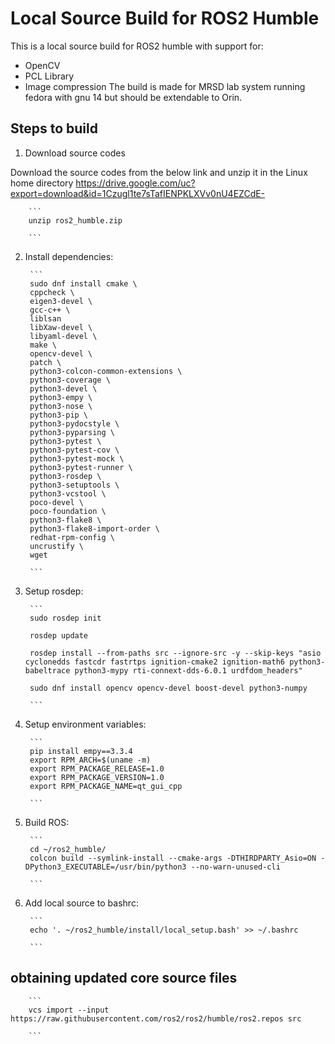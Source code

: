 # Local Source Build for ROS2 Humble

This is a local source build for ROS2 humble with support for:
- OpenCV
- PCL Library
- Image compression
The build is made for MRSD lab system running fedora with gnu 14 but should be extendable to Orin.

## Steps to build

1. Download source codes

Download the source codes from the below link and unzip it in the Linux home directory
https://drive.google.com/uc?export=download&id=1Czugl1te7sTafIENPKLXVv0nU4EZCdE-
        
        ```
        unzip ros2_humble.zip

        ```

2. Install dependencies:

        ```
        sudo dnf install cmake \
        cppcheck \
        eigen3-devel \
        gcc-c++ \
        liblsan 
        libXaw-devel \
        libyaml-devel \
        make \
        opencv-devel \
        patch \
        python3-colcon-common-extensions \
        python3-coverage \
        python3-devel \
        python3-empy \
        python3-nose \
        python3-pip \
        python3-pydocstyle \
        python3-pyparsing \
        python3-pytest \
        python3-pytest-cov \
        python3-pytest-mock \
        python3-pytest-runner \
        python3-rosdep \
        python3-setuptools \
        python3-vcstool \
        poco-devel \
        poco-foundation \
        python3-flake8 \
        python3-flake8-import-order \
        redhat-rpm-config \
        uncrustify \
        wget

        ```

3. Setup rosdep:

        ```
        sudo rosdep init
        
        rosdep update
        
        rosdep install --from-paths src --ignore-src -y --skip-keys "asio cyclonedds fastcdr fastrtps ignition-cmake2 ignition-math6 python3-babeltrace python3-mypy rti-connext-dds-6.0.1 urdfdom_headers"

        sudo dnf install opencv opencv-devel boost-devel python3-numpy
        
        ```

4. Setup environment variables:

        ```
        pip install empy==3.3.4
        export RPM_ARCH=$(uname -m) 
        export RPM_PACKAGE_RELEASE=1.0 
        export RPM_PACKAGE_VERSION=1.0 
        export RPM_PACKAGE_NAME=qt_gui_cpp

        ```
5. Build ROS:

        ```
        cd ~/ros2_humble/
        colcon build --symlink-install --cmake-args -DTHIRDPARTY_Asio=ON -DPython3_EXECUTABLE=/usr/bin/python3 --no-warn-unused-cli

        ```

4. Add local source to bashrc:

        ```
        echo '. ~/ros2_humble/install/local_setup.bash' >> ~/.bashrc

        ```
## obtaining updated core source files
        ```
        vcs import --input https://raw.githubusercontent.com/ros2/ros2/humble/ros2.repos src
        
        ```
